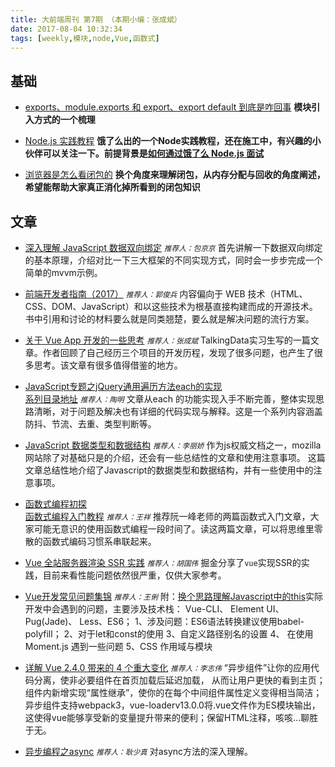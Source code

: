 ```yaml
---
title: 大前端周刊 第7期 （本期小编：张成斌）
date: 2017-08-04 10:32:34
tags: [weekly,模块,node,Vue,函数式]
---
```

## 基础

* [exports、module.exports 和 export、export default 到底是咋回事](https://juejin.im/post/597ec55a51882556a234fcef)
**模块引入方式的一个梳理**

* [Node.js 实践教程](https://github.com/ElemeFE/node-practice)
**饿了么出的一个Node实践教程，还在施工中，有兴趣的小伙伴可以关注一下。前提背景是[如何通过饿了么 Node.js 面试](https://github.com/ElemeFE/node-interview/tree/master/sections/zh-cn)**

* [浏览器是怎么看闭包的](https://juejin.im/post/5979b5755188253df1067397)
**换个角度来理解闭包，从内存分配与回收的角度阐述，希望能帮助大家真正消化掉所看到的闭包知识**

## 文章
* [深入理解 JavaScript 数据双向绑定](https://mp.weixin.qq.com/s?__biz=MzIyMjYyMzg3MA==&mid=2247484289&idx=2&sn=e1d9664d24d7b44bcece7464318a8369&chksm=e82be290df5c6b86f08fa80a5b33e4a3d46daa1093290610d63b47f86f5bdd7d21151b91dd8f&mpshare=1&scene=1&srcid=0804TnxBJbqO63wtfhcXPBra&pass_ticket=lctb96bPZ%2BUbaZfdgO9Bxo8p62cFUW61TN3xhm1p6zgF%2FxcmdmZtIzWeDN%2F7BnNZ#rd)
<small>*推荐人：包京京*</small>
首先讲解一下数据双向绑定的基本原理，介绍对比一下三大框架的不同实现方式，同时会一步步完成一个简单的mvvm示例。

* [前端开发者指南（2017）](https://juejin.im/post/592faca42f301e006bc791e0)
<small>*推荐人：郭俊兵*</small>
内容偏向于 WEB 技术（HTML、CSS、DOM、JavaScript）和以这些技术为根基直接构建而成的开源技术。书中引用和讨论的材料要么就是同类翘楚，要么就是解决问题的流行方案。

* [关于 Vue App 开发的一些思考](https://juejin.im/post/592faca42f301e006bc791e0)
<small>*推荐人：张成斌*</small>
TalkingData实习生写的一篇文章。作者回顾了自己经历三个项目的开发历程，发现了很多问题，也产生了很多思考。该文章有很多值得借鉴的地方。

* [JavaScript专题之jQuery通用遍历方法each的实现](https://segmentfault.com/a/1190000010480396)
<br>[系列目录地址](https://github.com/mqyqingfeng/Blog)
<small>*推荐人：陶明*</small>
文章从each 的功能实现入手不断完善，整体实现思路清晰，对于问题及解决也有详细的代码实现与解释。这是一个系列内容涵盖防抖、节流、去重、类型判断等。

* [JavaScript 数据类型和数据结构](https://developer.mozilla.org/zh-CN/docs/Web/JavaScript/Data_structures)
<small>*推荐人：李丽娇*</small>
作为js权威文档之一，mozilla网站除了对基础只是的介绍，还会有一些总结性的文章和使用注意事项。
这篇文章总结性地介绍了Javascript的数据类型和数据结构，并有一些使用中的注意事项。

* [函数式编程初探](http://www.ruanyifeng.com/blog/2012/04/functional_programming.html)
<br>[函数式编程入门教程](http://www.ruanyifeng.com/blog/2017/02/fp-tutorial.html)
<small>*推荐人：王祥*</small>
推荐阮一峰老师的两篇函数式入门文章，大家可能无意识的使用函数式编程一段时间了。读这两篇文章，可以将思维里零散的函数式编码习惯系串联起来。

* [Vue 全站服务器渲染 SSR 实践](http://gitbook.cn/m/mazi/article/5900675d2fde0e5078d4ed5e?readArticle=yes)
<small>*推荐人：胡国伟*</small>
掘金分享了`vue`实现SSR的实践，目前来看性能问题依然很严重，仅供大家参考。

* [Vue开发常见问题集锦](http://mp.weixin.qq.com/s/fgFOvWBC_P78hG154gyXYQ)
<small>*推荐人：王俐*</small>
附：[换个思路理解Javascript中的this](http://mp.weixin.qq.com/s/fgFOvWBC_P78hG154gyXYQ)实际开发中会遇到的问题，主要涉及技术栈： Vue-CLI、 Element UI、 Pug(Jade)、 Less、ES6；
1、涉及问题：ES6语法转换建议使用babel-polyfill；
2、对于let和const的使用
3、自定义路径别名的设置
4、 在使用 Moment.js 遇到一些问题
5、CSS 作用域与模块

* [详解 Vue 2.4.0 带来的 4 个重大变化](https://mp.weixin.qq.com/s/qRAdgYxOfBW6xmQUdZcu_A)
<small>*推荐人：李志伟*</small>
“异步组件”让你的应用代码分离，使非必要组件在首页加载后延迟加载， 从而让用户更快的看到主页；组件内新增实现“属性继承”，使你的在每个中间组件属性定义变得相当简洁；异步组件支持webpack3，vue-loaderv13.0.0将.vue文件作为ES模块输出，这使得vue能够享受新的变量提升带来的便利；保留HTML注释，咳咳...聊胜于无。

* [异步编程之async](https://i.jakeyu.top/2017/03/15/async/)
<small>*推荐人：耿少真*</small>
对async方法的深入理解。
